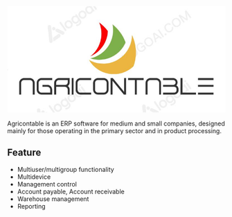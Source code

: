 ![logo](/logo_agricontable.png)

Agricontable is an ERP software for medium and small companies, designed mainly for those operating in the primary sector and in product processing.

## Feature
- Multiuser/multigroup functionality
- Multidevice
- Management control
- Account payable, Account receivable
- Warehouse management
- Reporting

